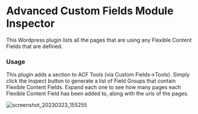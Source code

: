 # Advanced Custom Fields Module Inspector

This Wordpress plugin lists all the pages that are using any Flexible Content Fields that are defined.

### Usage

This plugin adds a section to ACF Tools (via Custom Fields->Tools). Simply click the Inspect button to generate a list of Field Groups that contain Flexible Content Fields. Expand each one to see how many pages each Flexible Content Field has been added to, along with the urls of the pages.

![screenshot_20230323_155255](https://user-images.githubusercontent.com/114672/227382122-b1df96ec-cccc-4786-8c95-8dc4be084042.png)

